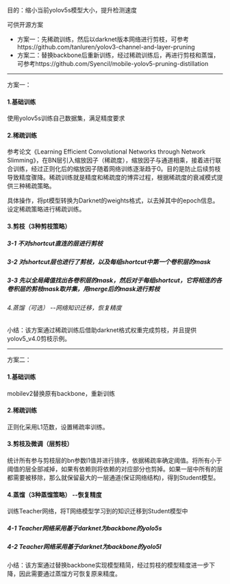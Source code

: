 目的：缩小当前yolov5s模型大小，提升检测速度

可供开源方案

- 方案一：先稀疏训练，然后以darknet版本网络进行剪枝，可参考https://github.com/tanluren/yolov3-channel-and-layer-pruning
- 方案二：替换backbone后重新训练，经过稀疏训练后，再进行剪枝和蒸馏，可参考https://github.com/Syencil/mobile-yolov5-pruning-distillation

---

方案一：

#### 1.基础训练

使用yolov5s训练自己数据集，满足精度要求

#### 2.稀疏训练

参考论文《Learning Efficient Convolutional Networks through Network Slimming》，在BN层引入缩放因子（稀疏度），缩放因子与通道相乘，接着进行联合训练，经过正则化后的缩放因子随着网络训练逐渐趋于0。目的是防止后续剪枝导致精度骤降。稀疏训练就是精度和稀疏度的博弈过程，根据稀疏度的衰减模式提供三种稀疏策略。

具体操作，将pt模型转换为Darknet的weights格式，以去掉其中的epoch信息。设定稀疏策略进行稀疏训练。

#### 3.剪枝（3种剪枝策略）

##### 3-1 不对shortcut直连的层进行剪枝

##### 3-2 对shortcut层也进行了剪枝，以及每组shortcut中第一个卷积层的mask

##### 3-3 先以全局阈值找出各卷积层的mask，然后对于每组shortcut，它将相连的各卷积层的剪枝mask取并集，用merge后的mask进行剪枝

###### 4.蒸馏（可选）  --网络知识迁移，恢复精度

小结：该方案通过稀疏训练后借助darknet格式权重完成剪枝，并且提供yolov5_v4.0剪枝示例。

---

方案二：

#### 1.基础训练

mobilev2替换原有backbone，重新训练

#### 2.稀疏训练

正则化采用L1范数，设置稀疏率训练。

#### 3.剪枝及微调（层剪枝）

统计所有参与剪枝层的bn参数l1值并进行排序，依据稀疏率确定阈值。将所有小于阈值的层全部减掉，如果有依赖则将依赖的对应部分也剪掉。如果一层中所有的层都需要被移除，那么就保留最大的一层通道(保证网络结构)，得到Student模型。

#### 4.蒸馏（3种蒸馏策略）  --恢复精度

训练Teacher网络，将T网络模型学习到的知识迁移到Student模型中

##### 4-1 Teacher网络采用基于darknet为backbone的yolo5s

##### 4-2 Teacher网络采用基于darknet为backbone的yolo5l

小结：该方案通过替换backbone实现模型精简，经过剪枝的模型精度进一步下降，因此需要通过蒸馏方可恢复原来精度。


